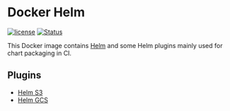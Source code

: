 # Docker Helm

[![license](https://img.shields.io/github/license/panubo/docker-helm.svg)]()
[![Status](https://img.shields.io/badge/status-experimental-orange.svg)]()

This Docker image contains [Helm](https://github.com/kubernetes/helm) and some Helm plugins mainly used for chart packaging in CI.

## Plugins

* [Helm S3](https://github.com/hypnoglow/helm-s3)
* [Helm GCS](https://github.com/nouney/helm-gcs)
